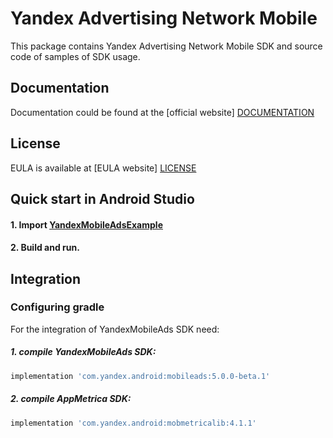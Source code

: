 # Yandex Advertising Network Mobile
This package contains Yandex Advertising Network Mobile SDK and source code of samples of SDK usage.

## Documentation
Documentation could be found at the [official website] [DOCUMENTATION]

## License
EULA is available at [EULA website] [LICENSE] 

## Quick start in Android Studio

#### 1. Import [YandexMobileAdsExample](https://github.com/yandexmobile/yandex-ads-sdk-android/tree/master/YandexMobileAdsExample)

#### 2. Build and run.

## Integration

### Configuring gradle

For the integration of YandexMobileAds SDK need:
##### 1. compile YandexMobileAds SDK:

```sh
implementation 'com.yandex.android:mobileads:5.0.0-beta.1'
```

##### 2. compile AppMetrica SDK:

```sh
implementation 'com.yandex.android:mobmetricalib:4.1.1'
```

[DOCUMENTATION]: https://tech.yandex.com/mobile-ads/
[LICENSE]: https://legal.yandex.com/partner_ch/
